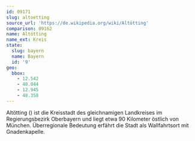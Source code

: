 ```yaml
---
id: 09171
slug: altoetting
source_url: 'https://de.wikipedia.org/wiki/Altötting'
comparison: 09162
name: Altötting
name_ext: Kreis
state:
  slug: bayern
  name: Bayern
  id: '9'
geo:
  bbox:
    - 12.542
    - 48.044
    - 12.945
    - 48.358
---
```


Altötting () ist die Kreisstadt des gleichnamigen Landkreises im Regierungsbezirk Oberbayern und liegt etwa 90 Kilometer östlich von München. Überregionale Bedeutung erfährt die Stadt als Wallfahrtsort mit Gnadenkapelle.
